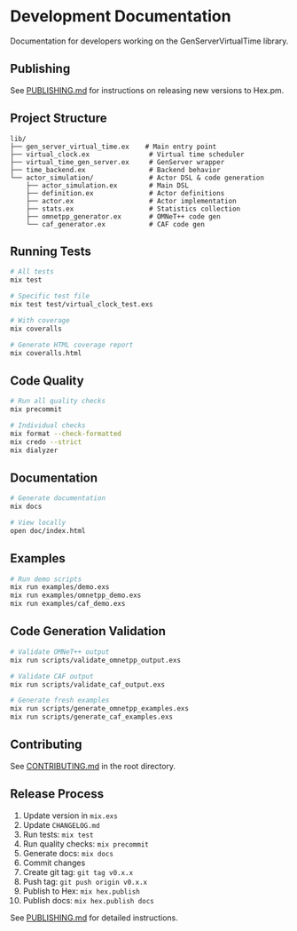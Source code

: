 # Development Documentation

Documentation for developers working on the GenServerVirtualTime library.

## Publishing

See [PUBLISHING.md](PUBLISHING.md) for instructions on releasing new versions to Hex.pm.

## Project Structure

```
lib/
├── gen_server_virtual_time.ex    # Main entry point
├── virtual_clock.ex               # Virtual time scheduler
├── virtual_time_gen_server.ex     # GenServer wrapper
├── time_backend.ex                # Backend behavior
└── actor_simulation/              # Actor DSL & code generation
    ├── actor_simulation.ex        # Main DSL
    ├── definition.ex              # Actor definitions
    ├── actor.ex                   # Actor implementation
    ├── stats.ex                   # Statistics collection
    ├── omnetpp_generator.ex       # OMNeT++ code gen
    └── caf_generator.ex           # CAF code gen
```

## Running Tests

```bash
# All tests
mix test

# Specific test file
mix test test/virtual_clock_test.exs

# With coverage
mix coveralls

# Generate HTML coverage report
mix coveralls.html
```

## Code Quality

```bash
# Run all quality checks
mix precommit

# Individual checks
mix format --check-formatted
mix credo --strict
mix dialyzer
```

## Documentation

```bash
# Generate documentation
mix docs

# View locally
open doc/index.html
```

## Examples

```bash
# Run demo scripts
mix run examples/demo.exs
mix run examples/omnetpp_demo.exs
mix run examples/caf_demo.exs
```

## Code Generation Validation

```bash
# Validate OMNeT++ output
mix run scripts/validate_omnetpp_output.exs

# Validate CAF output
mix run scripts/validate_caf_output.exs

# Generate fresh examples
mix run scripts/generate_omnetpp_examples.exs
mix run scripts/generate_caf_examples.exs
```

## Contributing

See [CONTRIBUTING.md](../../CONTRIBUTING.md) in the root directory.

## Release Process

1. Update version in `mix.exs`
2. Update `CHANGELOG.md`
3. Run tests: `mix test`
4. Run quality checks: `mix precommit`
5. Generate docs: `mix docs`
6. Commit changes
7. Create git tag: `git tag v0.x.x`
8. Push tag: `git push origin v0.x.x`
9. Publish to Hex: `mix hex.publish`
10. Publish docs: `mix hex.publish docs`

See [PUBLISHING.md](PUBLISHING.md) for detailed instructions.

